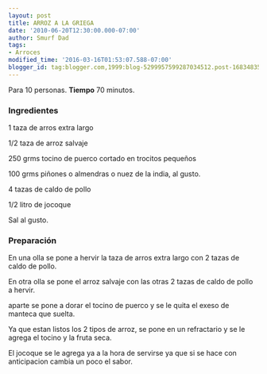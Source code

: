 ```yaml
---
layout: post
title: ARROZ A LA GRIEGA
date: '2010-06-20T12:30:00.000-07:00'
author: Smurf Dad
tags:
- Arroces
modified_time: '2016-03-16T01:53:07.588-07:00'
blogger_id: tag:blogger.com,1999:blog-5299957599287034512.post-1683483597922394575
---
```


Para 10 personas.
<b>Tiempo</b> 70 minutos.

<h3>Ingredientes</h3>

1 taza de arros extra largo

1/2 taza de arroz salvaje

250 grms tocino de puerco cortado en trocitos pequeños

100 grms piñones o almendras o nuez de la india, al gusto.

4 tazas de caldo de pollo

1/2 litro de jocoque

Sal al gusto.

<h3>Preparación</h3>

En una olla se pone a hervir la taza de arros extra largo con 2 tazas de caldo de pollo.

En otra olla se pone el arroz salvaje con las otras 2 tazas de caldo de pollo a hervir.

aparte se pone a dorar el tocino de puerco y se le quita el exeso de manteca que suelta.

Ya que estan listos los 2 tipos de arroz, se pone en un refractario y se le agrega el tocino y la fruta seca.

El jocoque se le agrega ya a la hora de servirse ya que si se hace con anticipacion cambia un poco el sabor.

